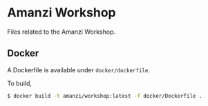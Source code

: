 # Amanzi Workshop

Files related to the Amanzi Workshop.

## Docker

A Dockerfile is available under `docker/dockerfile`.

To build,

```sh
$ docker build -t amanzi/workshop:latest -f docker/Dockerfile .
```
